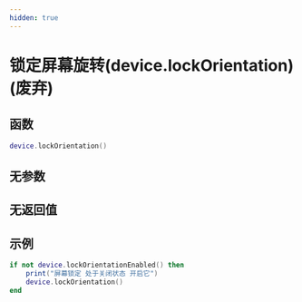```yaml
---
hidden: true
---
```


# 锁定屏幕旋转(device.lockOrientation)(废弃)

## 函数

```lua
device.lockOrientation()
```

## 无参数

## 无返回值

## 示例

```lua
if not device.lockOrientationEnabled() then
    print("屏幕锁定 处于关闭状态 开启它")
    device.lockOrientation()
end
```
